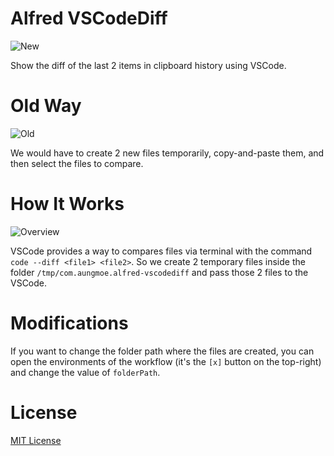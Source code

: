 # Alfred VSCodeDiff

![New](https://user-images.githubusercontent.com/12219300/166203149-ac18d56b-2262-4bda-93d9-f3647a616d54.gif)

Show the diff of the last 2 items in clipboard history using VSCode.

# Old Way

![Old](https://user-images.githubusercontent.com/12219300/166203117-e414b73d-df17-4f9b-9dc3-870f41993b23.gif)

We would have to create 2 new files temporarily, copy-and-paste them, and then select the files to compare.

# How It Works

![Overview](https://user-images.githubusercontent.com/12219300/166204290-33e68e5e-e8ee-4bc1-a53b-2ac8dde35275.png)

VSCode provides a way to compares files via terminal with the command `code --diff <file1> <file2>`. So we create 2 temporary files inside the folder `/tmp/com.aungmoe.alfred-vscodediff` and pass those 2 files to the VSCode.

# Modifications

If you want to change the folder path where the files are created, you can open the environments of the workflow (it's the `[x]` button on the top-right) and change the value of `folderPath`.

# License

[MIT License](https://github.com/logicxd/alfred-vscodediff/blob/main/LICENSE)
